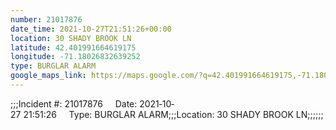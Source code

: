 ```yaml
---
number: 21017876
date_time: 2021-10-27T21:51:26+00:00
location: 30 SHADY BROOK LN
latitude: 42.401991664619175
longitude: -71.18026832639252
type: BURGLAR ALARM
google_maps_link: https://maps.google.com/?q=42.401991664619175,-71.18026832639252
---
```


;;;Incident #: 21017876     Date: 2021‐10‐27 21:51:26     Type: BURGLAR ALARM;;;Location: 30 SHADY BROOK LN;;;;;;
